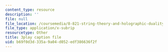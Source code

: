 ```yaml
---
content_type: resource
description: ''
file: null
file_location: /coursemedia/8-821-string-theory-and-holographic-duality-fall-2014/b69f0d3d335a9a04d052edf386636f2f_nW4vp_upvmE.srt
file_type: application/x-subrip
resourcetype: Other
title: 3play caption file
uid: b69f0d3d-335a-9a04-d052-edf386636f2f
---
```

